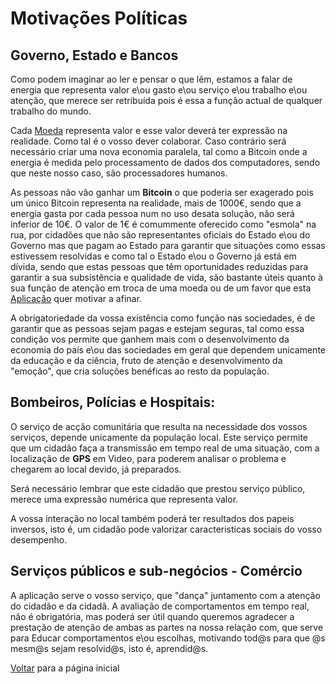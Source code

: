 # Motivações Políticas

## Governo, Estado e Bancos

Como podem imaginar ao ler e pensar o que lêm, estamos a falar de energia que representa valor e\ou gasto e\ou serviço e\ou trabalho e\ou atenção, que merece ser retribuída pois é essa a função actual de qualquer trabalho do mundo. 

Cada [Moeda](./MOEDA.md) representa valor e esse valor deverá ter expressão na realidade. Como tal é o vosso dever colaborar. Caso contrário será necessário criar uma nova economia paralela, tal como a Bitcoin onde a energia é medida pelo processamento de dados dos computadores, sendo que neste nosso caso, são processadores humanos.

As pessoas não vão ganhar um <b>Bitcoin</b> o que poderia ser exagerado pois um único Bitcoin representa na realidade, mais de 1000€, sendo que a energia gasta por cada pessoa num no uso desata solução, não será inferior de 10€. O valor de 1€ é comummente oferecido como "esmola" na rua, por cidadões que não são representantes oficiais do Estado e\ou do Governo mas que pagam ao Estado para garantir que situações como essas estivessem resolvidas e como tal o Estado e\ou o Governo já está em dívida, sendo que estas pessoas que têm oportunidades reduzidas para garantir a sua subsistência e qualidade de vida, são bastante úteis quanto à sua função de atenção em troca de uma moeda ou de um favor que esta [Aplicação](./APP.md) quer motivar a afinar.

A obrigatoriedade da vossa existência como função nas sociedades, é de garantir que as pessoas sejam pagas e estejam seguras, tal como essa condição vos permite que ganhem mais com o desenvolvimento da economia do país e\ou das sociedades em geral que dependem unicamente da educação e da ciência, fruto de atenção e desenvolvimento da "emoção", que cria soluções benéficas ao resto da população.

## Bombeiros, Polícias e Hospitais: 

O serviço de acção comunitária que resulta na necessidade dos vossos serviços, depende unicamente da população local. Este serviço permite que um cidadão faça a transmissão em tempo real de uma situação, com a localização de <b>GPS</b> em Video, para poderem analisar o problema e chegarem ao local devido, já preparados.

Será necessário lembrar que este cidadão que prestou serviço público, merece uma expressão numérica que representa valor.

A vossa interação no local também poderá ter resultados dos papeis inversos, isto é, um cidadão pode valorizar caracteristicas sociais do vosso desempenho.

## Serviços públicos e sub-negócios - Comércio

A aplicação serve o vosso serviço, que "dança" juntamento com a atenção do cidadão e da cidadã. A avaliação de comportamentos em tempo real, não é obrigatória, mas poderá ser útil quando queremos agradecer a prestação de atenção de ambas as partes na nossa relação com, que serve para Educar comportamentos e\ou escolhas, motivando tod@s para que @s mesm@s sejam resolvid@s, isto é, aprendid@s.

[Voltar](./README.md) para a página inicial